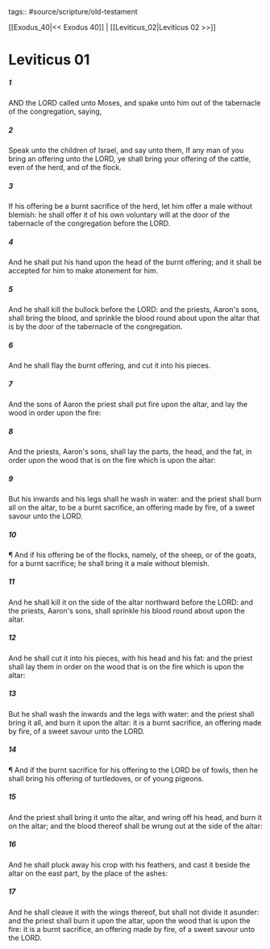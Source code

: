 tags:: #source/scripture/old-testament

[[Exodus_40|<< Exodus 40]] | [[Leviticus_02|Leviticus 02 >>]]

# Leviticus 01

##### 1

AND the LORD called unto Moses, and spake unto him out of the tabernacle of the congregation, saying,

##### 2

Speak unto the children of Israel, and say unto them, If any man of you bring an offering unto the LORD, ye shall bring your offering of the cattle, even of the herd, and of the flock.

##### 3

If his offering be a burnt sacrifice of the herd, let him offer a male without blemish: he shall offer it of his own voluntary will at the door of the tabernacle of the congregation before the LORD.

##### 4

And he shall put his hand upon the head of the burnt offering; and it shall be accepted for him to make atonement for him.

##### 5

And he shall kill the bullock before the LORD: and the priests, Aaron's sons, shall bring the blood, and sprinkle the blood round about upon the altar that is by the door of the tabernacle of the congregation.

##### 6

And he shall flay the burnt offering, and cut it into his pieces.

##### 7

And the sons of Aaron the priest shall put fire upon the altar, and lay the wood in order upon the fire:

##### 8

And the priests, Aaron's sons, shall lay the parts, the head, and the fat, in order upon the wood that is on the fire which is upon the altar:

##### 9

But his inwards and his legs shall he wash in water: and the priest shall burn all on the altar, to be a burnt sacrifice, an offering made by fire, of a sweet savour unto the LORD.

##### 10

¶ And if his offering be of the flocks, namely, of the sheep, or of the goats, for a burnt sacrifice; he shall bring it a male without blemish.

##### 11

And he shall kill it on the side of the altar northward before the LORD: and the priests, Aaron's sons, shall sprinkle his blood round about upon the altar.

##### 12

And he shall cut it into his pieces, with his head and his fat: and the priest shall lay them in order on the wood that is on the fire which is upon the altar:

##### 13

But he shall wash the inwards and the legs with water: and the priest shall bring it all, and burn it upon the altar: it is a burnt sacrifice, an offering made by fire, of a sweet savour unto the LORD.

##### 14

¶ And if the burnt sacrifice for his offering to the LORD be of fowls, then he shall bring his offering of turtledoves, or of young pigeons.

##### 15

And the priest shall bring it unto the altar, and wring off his head, and burn it on the altar; and the blood thereof shall be wrung out at the side of the altar:

##### 16

And he shall pluck away his crop with his feathers, and cast it beside the altar on the east part, by the place of the ashes:

##### 17

And he shall cleave it with the wings thereof, but shall not divide it asunder: and the priest shall burn it upon the altar, upon the wood that is upon the fire: it is a burnt sacrifice, an offering made by fire, of a sweet savour unto the LORD.
